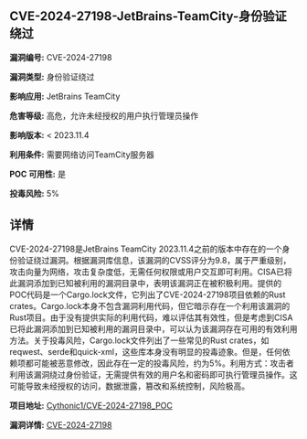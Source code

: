 ## CVE-2024-27198-JetBrains-TeamCity-身份验证绕过

**漏洞编号:** CVE-2024-27198

**漏洞类型:** 身份验证绕过

**影响应用:** JetBrains TeamCity

**危害等级:** 高危，允许未经授权的用户执行管理员操作

**影响版本:** < 2023.11.4

**利用条件:** 需要网络访问TeamCity服务器

**POC 可用性:** 是

**投毒风险:** 5%

## 详情

CVE-2024-27198是JetBrains TeamCity 2023.11.4之前的版本中存在的一个身份验证绕过漏洞。根据漏洞库信息，该漏洞的CVSS评分为9.8，属于严重级别，攻击向量为网络，攻击复杂度低，无需任何权限或用户交互即可利用。CISA已将此漏洞添加到已知被利用的漏洞目录中，表明该漏洞正在被积极利用。提供的POC代码是一个Cargo.lock文件，它列出了CVE-2024-27198项目依赖的Rust crates。Cargo.lock本身不包含漏洞利用代码，但它暗示存在一个利用该漏洞的Rust项目。由于没有提供实际的利用代码，难以评估其有效性，但是考虑到CISA已将此漏洞添加到已知被利用的漏洞目录中，可以认为该漏洞存在可用的有效利用方法。关于投毒风险，Cargo.lock文件列出了一些常见的Rust crates，如reqwest、serde和quick-xml，这些库本身没有明显的投毒迹象。但是，任何依赖项都可能被恶意修改，因此存在一定的投毒风险，约为5%。利用方式：攻击者利用该漏洞绕过身份验证，无需提供有效的用户名和密码即可执行管理员操作。这可能导致未经授权的访问，数据泄露，篡改和系统控制，风险极高。

**项目地址:** [Cythonic1/CVE-2024-27198_POC](https://github.com/Cythonic1/CVE-2024-27198_POC)

**漏洞详情:** [CVE-2024-27198](https://nvd.nist.gov/vuln/detail/CVE-2024-27198)